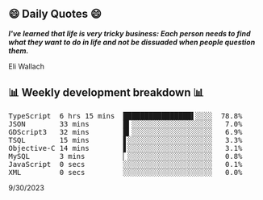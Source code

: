 ## 😄 Daily Quotes 😄

_**I've learned that life is very tricky business: Each person needs to find what they want to do in life and not be dissuaded when people question them.**_

Eli Wallach



## 📊 Weekly development breakdown 📊

<pre>TypeScript  6 hrs 15 mins  ████████████████▌░░░░  78.8%
JSON        33 mins        █▍░░░░░░░░░░░░░░░░░░░   7.0%
GDScript3   32 mins        █▍░░░░░░░░░░░░░░░░░░░   6.9%
TSQL        15 mins        ▋░░░░░░░░░░░░░░░░░░░░   3.3%
Objective-C 14 mins        ▋░░░░░░░░░░░░░░░░░░░░   3.1%
MySQL       3 mins         ▏░░░░░░░░░░░░░░░░░░░░   0.8%
JavaScript  0 secs         ░░░░░░░░░░░░░░░░░░░░░   0.1%
XML         0 secs         ░░░░░░░░░░░░░░░░░░░░░   0.0%</pre>

9/30/2023